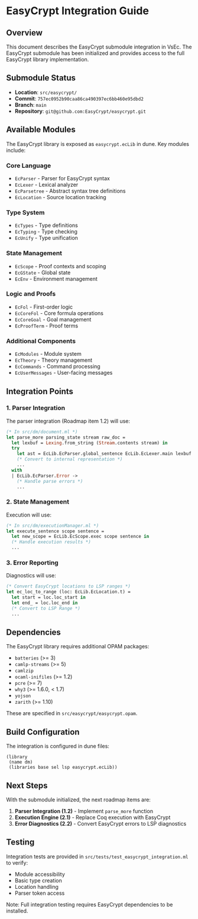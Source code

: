 # EasyCrypt Integration Guide

## Overview

This document describes the EasyCrypt submodule integration in VsEc. The EasyCrypt submodule has been initialized and provides access to the full EasyCrypt library implementation.

## Submodule Status

- **Location**: `src/easycrypt/`
- **Commit**: `757ec0952b90caa86ca490397ec6bb460e95dbd2`
- **Branch**: `main`
- **Repository**: `git@github.com:EasyCrypt/easycrypt.git`

## Available Modules

The EasyCrypt library is exposed as `easycrypt.ecLib` in dune. Key modules include:

### Core Language
- `EcParser` - Parser for EasyCrypt syntax
- `EcLexer` - Lexical analyzer
- `EcParsetree` - Abstract syntax tree definitions
- `EcLocation` - Source location tracking

### Type System
- `EcTypes` - Type definitions
- `EcTyping` - Type checking
- `EcUnify` - Type unification

### State Management
- `EcScope` - Proof contexts and scoping
- `EcGState` - Global state
- `EcEnv` - Environment management

### Logic and Proofs
- `EcFol` - First-order logic
- `EcCoreFol` - Core formula operations
- `EcCoreGoal` - Goal management
- `EcProofTerm` - Proof terms

### Additional Components
- `EcModules` - Module system
- `EcTheory` - Theory management
- `EcCommands` - Command processing
- `EcUserMessages` - User-facing messages

## Integration Points

### 1. Parser Integration
The parser integration (Roadmap item 1.2) will use:
```ocaml
(* In src/dm/document.ml *)
let parse_more parsing_state stream raw_doc =
  let lexbuf = Lexing.from_string (Stream.contents stream) in
  try
    let ast = EcLib.EcParser.global_sentence EcLib.EcLexer.main lexbuf in
    (* Convert to internal representation *)
    ...
  with
  | EcLib.EcParser.Error ->
    (* Handle parse errors *)
    ...
```

### 2. State Management
Execution will use:
```ocaml
(* In src/dm/executionManager.ml *)
let execute_sentence scope sentence =
  let new_scope = EcLib.EcScope.exec scope sentence in
  (* Handle execution results *)
  ...
```

### 3. Error Reporting
Diagnostics will use:
```ocaml
(* Convert EasyCrypt locations to LSP ranges *)
let ec_loc_to_range (loc: EcLib.EcLocation.t) =
  let start = loc.loc_start in
  let end_ = loc.loc_end in
  (* Convert to LSP Range *)
  ...
```

## Dependencies

The EasyCrypt library requires additional OPAM packages:
- `batteries` (>= 3)
- `camlp-streams` (>= 5)
- `camlzip`
- `ocaml-inifiles` (>= 1.2)
- `pcre` (>= 7)
- `why3` (>= 1.6.0, < 1.7)
- `yojson`
- `zarith` (>= 1.10)

These are specified in `src/easycrypt/easycrypt.opam`.

## Build Configuration

The integration is configured in dune files:

```dune
(library
 (name dm)
 (libraries base sel lsp easycrypt.ecLib))
```

## Next Steps

With the submodule initialized, the next roadmap items are:
1. **Parser Integration (1.2)** - Implement `parse_more` function
2. **Execution Engine (2.1)** - Replace Coq execution with EasyCrypt
3. **Error Diagnostics (2.2)** - Convert EasyCrypt errors to LSP diagnostics

## Testing

Integration tests are provided in `src/tests/test_easycrypt_integration.ml` to verify:
- Module accessibility
- Basic type creation
- Location handling
- Parser token access

Note: Full integration testing requires EasyCrypt dependencies to be installed.